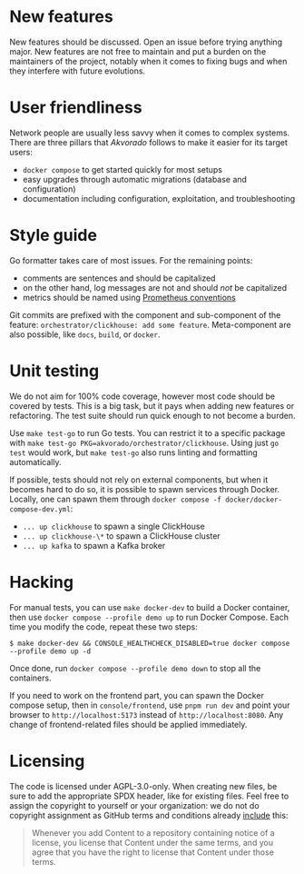 # New features

New features should be discussed. Open an issue before trying anything major.
New features are not free to maintain and put a burden on the maintainers of the
project, notably when it comes to fixing bugs and when they interfere with future
evolutions.

# User friendliness

Network people are usually less savvy when it comes to complex systems. There
are three pillars that *Akvorado* follows to make it easier for its target
users:

- `docker compose` to get started quickly for most setups
- easy upgrades through automatic migrations (database and configuration)
- documentation including configuration, exploitation, and troubleshooting

# Style guide

Go formatter takes care of most issues. For the remaining points:

- comments are sentences and should be capitalized
- on the other hand, log messages are not and should *not* be capitalized
- metrics should be named using [Prometheus conventions][]

[prometheus conventions]: https://prometheus.io/docs/practices/naming/

Git commits are prefixed with the component and sub-component of the feature:
`orchestrator/clickhouse: add some feature`. Meta-component are also possible,
like `docs`, `build`, or `docker`.

# Unit testing

We do not aim for 100% code coverage, however most code should be covered by
tests. This is a big task, but it pays when adding new features or refactoring.
The test suite should run quick enough to not become a burden.

Use `make test-go` to run Go tests. You can restrict it to a specific package
with `make test-go PKG=akvorado/orchestrator/clickhouse`. Using just `go test`
would work, but `make test-go` also runs linting and formatting automatically.

If possible, tests should not rely on external components, but when it becomes
hard to do so, it is possible to spawn services through Docker. Locally, one
can spawn them through `docker compose -f docker/docker-compose-dev.yml`:

- `... up clickhouse` to spawn a single ClickHouse
- `... up clickhouse-\*` to spawn a ClickHouse cluster
- `... up kafka` to spawn a Kafka broker

# Hacking

For manual tests, you can use `make docker-dev` to build a Docker container,
then use `docker compose --profile demo up` to run Docker Compose. Each time you
modify the code, repeat these two steps:

```console
$ make docker-dev && CONSOLE_HEALTHCHECK_DISABLED=true docker compose --profile demo up -d
```

Once done, run `docker compose --profile demo down` to stop all the containers.

If you need to work on the frontend part, you can spawn the Docker compose
setup, then in `console/frontend`, use `pnpm run dev` and point your browser to
`http://localhost:5173` instead of `http://localhost:8080`. Any change of
frontend-related files should be applied immediately.

# Licensing

The code is licensed under AGPL-3.0-only. When creating new files, be sure to
add the appropriate SPDX header, like for existing files. Feel free to assign
the copyright to yourself or your organization: we do not do copyright
assignment as GitHub terms and conditions already [include][] this:

> Whenever you add Content to a repository containing notice of a license, you
> license that Content under the same terms, and you agree that you have the
> right to license that Content under those terms.

[include]: https://docs.github.com/en/site-policy/github-terms/github-terms-of-service#6-contributions-under-repository-license
